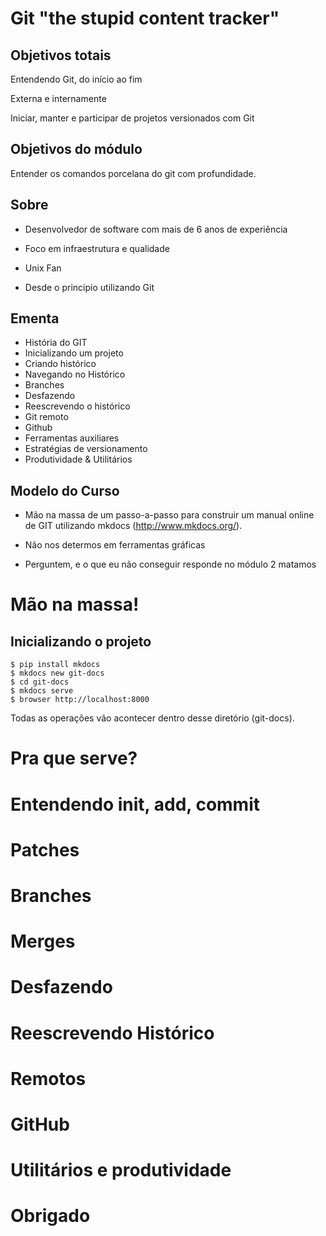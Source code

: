 Git "the stupid content tracker"
================================

Objetivos totais
----------------

Entendendo Git, do início ao fim

Externa e internamente

Iniciar, manter e participar de projetos versionados com Git 


Objetivos do módulo
-------------------

Entender os comandos porcelana do git com profundidade.

Sobre
-----

- Desenvolvedor de software com mais de 6 anos de experiência

- Foco em infraestrutura e qualidade

- Unix Fan

- Desde o principio utilizando Git

Ementa
------

- História do GIT
- Inicializando um projeto
- Criando histórico
- Navegando no Histórico
- Branches
- Desfazendo
- Reescrevendo o histórico
- Git remoto
- Github
- Ferramentas auxiliares
- Estratégias de versionamento
- Produtividade & Utilitários

Modelo do Curso
---------------

 - Mão na massa de um passo-a-passo para construir um manual online de GIT utilizando
     mkdocs (http://www.mkdocs.org/).

 - Não nos determos em ferramentas gráficas
 - Perguntem, e o que eu não conseguir responde no módulo 2 matamos


Mão na massa!
=============


Inicializando o projeto
-----------------------

```
$ pip install mkdocs
$ mkdocs new git-docs
$ cd git-docs
$ mkdocs serve
$ browser http://localhost:8000
```

Todas as operações vão acontecer dentro desse diretório (git-docs).

Pra que serve?
==============

Entendendo init, add, commit
============================

Patches
=======

Branches
========

Merges
======

Desfazendo
==========

Reescrevendo Histórico
======================

Remotos
=======

GitHub
======

Utilitários e produtividade
===========================

Obrigado
========


